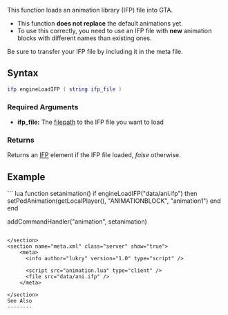 This function loads an animation library (IFP) file into GTA.

-   This function **does not replace** the default animations yet.
-   To use this correctly, you need to use an IFP file with **new** animation blocks with different names than existing ones.

Be sure to transfer your IFP file by including it in the meta file.

Syntax
------

``` lua
ifp engineLoadIFP ( string ifp_file ) 
```

### Required Arguments

-   **ifp\_file:** The [filepath](/filepath.md "wikilink") to the IFP file you want to load

### Returns

Returns an [IFP](/IFP.md "wikilink") element if the IFP file loaded, *false* otherwise.

Example
-------

<section name="animation.lua" class="client" show="true">
``` lua
function setanimation()
  if engineLoadIFP("data/ani.ifp") then
    setPedAnimation(getLocalPlayer(), "ANIMATIONBLOCK", "animation1")
  end
end

addCommandHandler("animation", setanimation)
```

</section>
<section name="meta.xml" class="server" show="true">
    <meta>
      <info author="lukry" version="1.0" type="script" />

      <script src="animation.lua" type="client" />
      <file src="data/ani.ifp" />
    </meta>

</section>
See Also
--------
